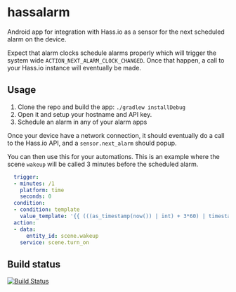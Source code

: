 # hassalarm
Android app for integration with Hass.io as a sensor for the next scheduled alarm on the device.

Expect that alarm clocks schedule alarms properly which will trigger the system wide `ACTION_NEXT_ALARM_CLOCK_CHANGED`.
Once that happen, a call to your Hass.io instance will eventually be made.

## Usage
1. Clone the repo and build the app: `./gradlew installDebug`
2. Open it and setup your hostname and API key.
3. Schedule an alarm in any of your alarm apps

Once your device have a network connection, it should eventually do a call to the Hass.io API, and a `sensor.next_alarm` should popup.

You can then use this for your automations. This is an example where the scene `wakeup` will be called 3 minutes before the scheduled alarm.
```yaml
  trigger:
  - minutes: /1
    platform: time
    seconds: 0
  condition:
  - condition: template
    value_template: '{{ (((as_timestamp(now()) | int) + 3*60) | timestamp_custom("%Y-%m-%d %H:%M:00")) == states.sensor.next_alarm.state }}'
  action:
  - data:
      entity_id: scene.wakeup
    service: scene.turn_on
```

## Build status
[![Build Status](https://travis-ci.com/Johboh/hassalarm.svg?branch=master)](https://travis-ci.com/Johboh/hassalarm)
